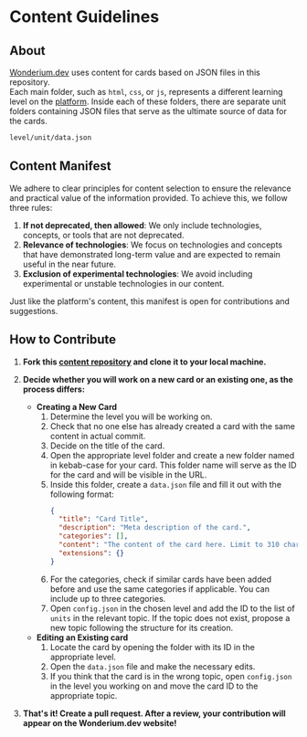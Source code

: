 # Content Guidelines

## About
[Wonderium.dev](https://wonderium.dev) uses content for cards based on JSON files in this repository.\
Each main folder, such as `html`, `css`, or `js`, represents a different learning level on the [platform](https://wonderium.dev). Inside each of these folders, there are separate unit folders containing JSON files that serve as the ultimate source of data for the cards.
```txt
level/unit/data.json
```

## Content Manifest
We adhere to clear principles for content selection to ensure the relevance and practical value of the information provided. To achieve this, we follow three rules:

1. **If not deprecated, then allowed**: We only include technologies, concepts, or tools that are not deprecated.
2. **Relevance of technologies**: We focus on technologies and concepts that have demonstrated long-term value and are expected to remain useful in the near future.
3. **Exclusion of experimental technologies**: We avoid including experimental or unstable technologies in our content.

Just like the platform's content, this manifest is open for contributions and suggestions.

## How to Contribute

1. **Fork this [content repository](https://github.com/wonderium/content) and clone it to your local machine.**

2. **Decide whether you will work on a new card or an existing one, as the process differs:**
   - **Creating a New Card**
     1. Determine the level you will be working on.
     2. Check that no one else has already created a card with the same content in actual commit.
     3. Decide on the title of the card.
     4. Open the appropriate level folder and create a new folder named in kebab-case for your card. This folder name will serve as the ID for the card and will be visible in the URL.
     5. Inside this folder, create a `data.json` file and fill it out with the following format:
        ```json
        {
          "title": "Card Title",
          "description": "Meta description of the card.",
          "categories": [],
          "content": "The content of the card here. Limit to 310 characters. All technical terms should be enclosed in backticks (``), and all property values should be in single quotes ('').",
          "extensions": {}
        }
        ```
     6. For the categories, check if similar cards have been added before and use the same categories if applicable. You can include up to three categories.
     7. Open `config.json` in the chosen level and add the ID to the list of `units` in the relevant topic. If the topic does not exist, propose a new topic following the structure for its creation.
   - **Editing an Existing card**
     1. Locate the card by opening the folder with its ID in the appropriate level.
     2. Open the `data.json` file and make the necessary edits.
     3. If you think that the card is in the wrong topic, open `config.json` in the level you working on and move the card ID to the appropriate topic.

3. **That's it! Create a pull request. After a review, your contribution will appear on the Wonderium.dev website!**
